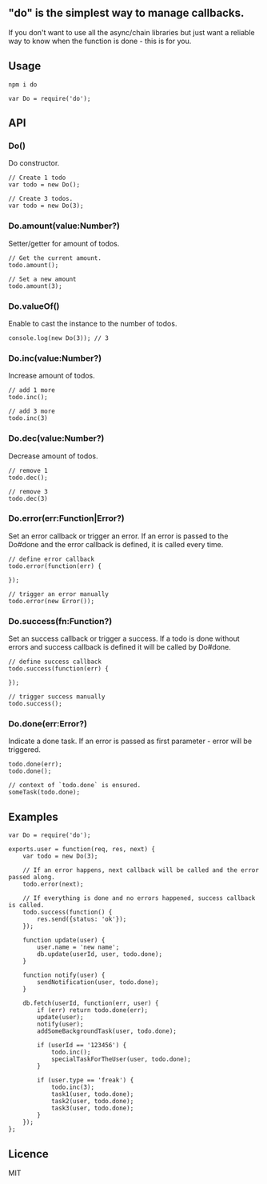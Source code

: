 ## "do" is the simplest way to manage callbacks.

If you don't want to use all the async/chain libraries but just want a reliable way to know when the function is done - this is for you.

## Usage
    npm i do

    var Do = require('do');

## API

### Do()

  Do constructor.

    // Create 1 todo
    var todo = new Do();

    // Create 3 todos.
    var todo = new Do(3);

### Do.amount(value:Number?)

  Setter/getter for amount of todos.

    // Get the current amount.
    todo.amount();

    // Set a new amount
    todo.amount(3);

### Do.valueOf()

  Enable to cast the instance to the number of todos.

    console.log(new Do(3)); // 3


### Do.inc(value:Number?)

  Increase amount of todos.

    // add 1 more
    todo.inc();

    // add 3 more
    todo.inc(3)

### Do.dec(value:Number?)

  Decrease amount of todos.

    // remove 1
    todo.dec();

    // remove 3
    todo.dec(3)

### Do.error(err:Function|Error?)

  Set an error callback or trigger an error.
  If an error is passed to the Do#done and the error callback is defined, it is
  called every time.

    // define error callback
    todo.error(function(err) {

    });

    // trigger an error manually
    todo.error(new Error());

### Do.success(fn:Function?)

  Set an success callback or trigger a success.
  If a todo is done without errors and success callback is defined it will be called by Do#done.

    // define success callback
    todo.success(function(err) {

    });

    // trigger success manually
    todo.success();

### Do.done(err:Error?)

  Indicate a done task. If an error is passed as first parameter - error will
  be triggered.

    todo.done(err);
    todo.done();

    // context of `todo.done` is ensured.
    someTask(todo.done);

## Examples

    var Do = require('do');

    exports.user = function(req, res, next) {
        var todo = new Do(3);

        // If an error happens, next callback will be called and the error passed along.
        todo.error(next);

        // If everything is done and no errors happened, success callback is called.
        todo.success(function() {
            res.send({status: 'ok'});
        });

        function update(user) {
            user.name = 'new name';
            db.update(userId, user, todo.done);
        }

        function notify(user) {
            sendNotification(user, todo.done);
        }

        db.fetch(userId, function(err, user) {
            if (err) return todo.done(err);
            update(user);
            notify(user);
            addSomeBackgroundTask(user, todo.done);

            if (userId == '123456') {
                todo.inc();
                specialTaskForTheUser(user, todo.done);
            }

            if (user.type == 'freak') {
                todo.inc(3);
                task1(user, todo.done);
                task2(user, todo.done);
                task3(user, todo.done);
            }
        });
    };

## Licence

MIT
